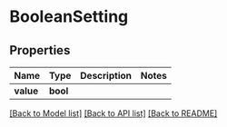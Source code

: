 # BooleanSetting

## Properties

Name | Type | Description | Notes
------------ | ------------- | ------------- | -------------
**value** | **bool** |  | 

[[Back to Model list]](../README.md#documentation-for-models) [[Back to API list]](../README.md#documentation-for-api-endpoints) [[Back to README]](../README.md)


